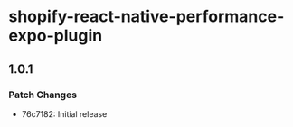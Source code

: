 # shopify-react-native-performance-expo-plugin

## 1.0.1

### Patch Changes

- 76c7182: Initial release
